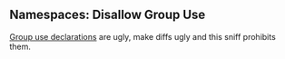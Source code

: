 ## Namespaces: Disallow Group Use

[Group use declarations](https://wiki.php.net/rfc/group_use_declarations) are ugly, make diffs ugly and this sniff prohibits them.
